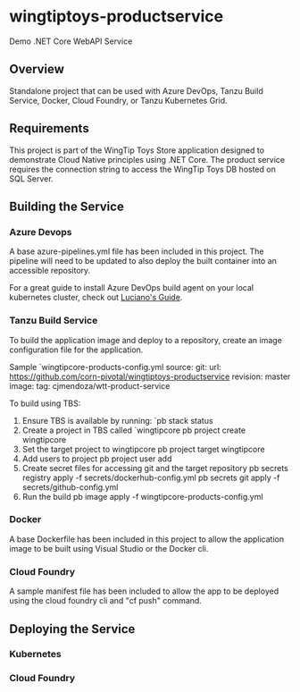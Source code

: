 # wingtiptoys-productservice
Demo .NET Core WebAPI Service

## Overview
Standalone project that can be used with Azure DevOps, Tanzu Build Service, Docker, Cloud Foundry, or Tanzu Kubernetes Grid. 

## Requirements
This project is part of the WingTip Toys Store application designed to demonstrate Cloud Native principles using .NET Core. The product service requires the connection string to access the WingTip Toys DB hosted on SQL Server.

## Building the Service

### Azure Devops
A base azure-pipelines.yml file has been included in this project. The pipeline will need to be updated to also deploy the built container into an accessible repository.

For a great guide to install Azure DevOps build agent on your local kubernetes cluster, check out [Luciano's Guide](https://github.com/lsilvapvt/pcf-tools-belt/tree/master/azure/devops/agent).

### Tanzu Build Service
To build the application image and deploy to a repository, create an image configuration file for the application.

Sample `wingtipcore-products-config.yml
    source:
      git:
        url: https://github.com/corn-pivotal/wingtiptoys-productservice
        revision: master
    image:
      tag: cjmendoza/wtt-product-service

To build using TBS:
1. Ensure TBS is available by running: `pb stack status
2. Create a project in TBS called `wingtipcore
    pb project create wingtipcore
3. Set the target project to wingtipcore
    pb project target wingtipcore
4. Add users to project
    pb project user add <username>
5. Create secret files for accessing git and the target repository
    pb secrets registry apply -f secrets/dockerhub-config.yml
    pb secrets git apply -f secrets/github-config.yml
6. Run the build
    pb image apply -f wingtipcore-products-config.yml

### Docker
A base Dockerfile has been included in this project to allow the application image to be built using Visual Studio or the Docker cli.

### Cloud Foundry
A sample manifest file has been included to allow the app to be deployed using the cloud foundry cli and "cf push" command.


## Deploying the Service

### Kubernetes

### Cloud Foundry
